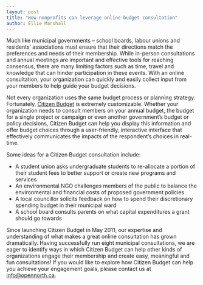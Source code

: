 ```yaml
---
layout: post
title: "How nonprofits can leverage online budget consultation"
author: Ellie Marshall
---
```

Much like municipal governments – school boards, labour unions and residents’ associations must ensure that their directions match the preferences and needs of their membership. While in-person consultations and annual meetings are important and effective tools for reaching consensus, there are many limiting factors such as time, travel and knowledge that can hinder participation in these events.  With an online consultation, your organization can quickly and easily collect input from your members to help guide your budget decisions.

Not every organization uses the same budget process or planning strategy. Fortunately, [Citizen Budget](http://www.citizenbudget.com) is extremely customizable. Whether your organization needs to consult members on your annual budget, the budget for a single project or campaign or even another government’s budget or policy decisions, Citizen Budget can help you display this information and offer budget choices through a user-friendly, interactive interface that effectively communicates the impacts of the respondent’s choices in real-time.

Some ideas for a Citizen Budget consultation include:

- A student union asks undergraduate students to re-allocate a portion of their student fees to better support or create new programs and services
- An environmental NGO challenges members of the public to balance the environmental and financial costs of proposed government policies
- A local councillor solicits feedback on how to spend their discretionary spending budget in their municipal ward
- A school board consults parents on what capital expenditures a grant should go towards

Since launching Citizen Budget in May 2011, our expertise and understanding of what makes a great online consultation has grown dramatically. Having successfully run eight municipal consultations, we are eager to identify ways in which Citizen Budget can help other kinds of organizations engage their membership and create easy, meaningful and fun consultations! If you would like to explore how Citizen Budget can help you achieve your engagement goals, please contact us at [info@opennorth.ca](mailto:info@opennorth.ca).